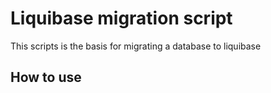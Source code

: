 # Liquibase migration script
This scripts is the basis for migrating a database to liquibase

## How to use
